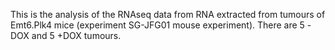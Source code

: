This is the analysis of the RNAseq data from RNA extracted from tumours 
of Emt6.Plk4 mice (experiment SG-JFG01 mouse experiment). There are 5 
-DOX and 5 +DOX tumours.
